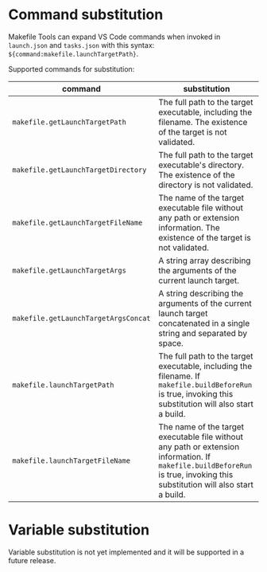# Command substitution

Makefile Tools can expand VS Code commands when invoked in `launch.json` and `tasks.json` with this syntax: `${command:makefile.launchTargetPath}`.

Supported commands for substitution:

|command|substitution|
|-------|------------|
|`makefile.getLaunchTargetPath`|The full path to the target executable, including the filename. The existence of the target is not validated.|
|`makefile.getLaunchTargetDirectory`|The full path to the target executable's directory. The existence of the directory is not validated.|
|`makefile.getLaunchTargetFileName`|The name of the target executable file without any path or extension information. The existence of the target is not validated.|
|`makefile.getLaunchTargetArgs`|A string array describing the arguments of the current launch target.|
|`makefile.getLaunchTargetArgsConcat`|A string describing the arguments of the current launch target concatenated in a single string and separated by space.|
|`makefile.launchTargetPath`|The full path to the target executable, including the filename. If `makefile.buildBeforeRun` is true, invoking this substitution will also start a build.|
|`makefile.launchTargetFileName`|The name of the target executable file without any path or extension information. If `makefile.buildBeforeRun` is true, invoking this substitution will also start a build.|

# Variable substitution

Variable substitution is not yet implemented and it will be supported in a future release.